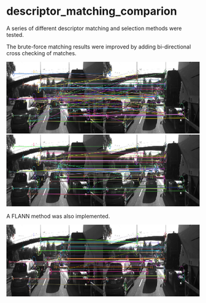 # descriptor_matching_comparion

A series of different descriptor matching and selection methods were tested.

The brute-force matching results were improved by adding bi-directional cross checking of matches.

<img src="out/BFMatch-NN-BRISKsmall-crosscheckoff.png" width="1442" height="187" />
<img src="out/BFMatch-NN-BRISKsmall-crosscheckon.png" width="1442" height="187" />

A FLANN method was also implemented.

<img src="out/FLANN-KNN-BRISKsmall.png" width="1442" height="187" />
